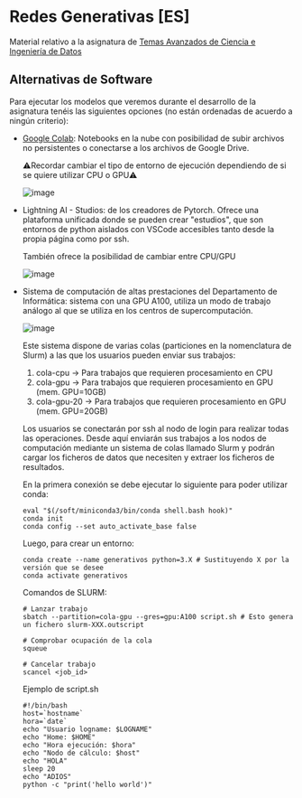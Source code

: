# Redes Generativas [ES]

Material relativo a la asignatura de [Temas Avanzados de Ciencia e Ingeniería de Datos](https://www.uniovi.es/en/estudia/grados/ingenieria/datos/-/fof/asignatura/GCINGD01-4-008)


## Alternativas de Software
Para ejecutar los modelos que veremos durante el desarrollo de la asignatura tenéis las siguientes opciones (no están ordenadas de acuerdo a ningún criterio):
- [Google Colab](https://colab.research.google.com/): Notebooks en la nube con posibilidad de subir archivos no persistentes o conectarse a los archivos de Google Drive.
  
  ⚠️Recordar cambiar el tipo de entorno de ejecución dependiendo de si se quiere utilizar CPU o GPU⚠️

  ![image](https://github.com/user-attachments/assets/6c24628b-3d31-46fd-b659-440feddbc893)

- Lightning AI - Studios: de los creadores de Pytorch. Ofrece una plataforma unificada donde se pueden crear "estudios", que son entornos de python aislados con VSCode accesibles tanto desde la propia página como por ssh.

  También ofrece la posibilidad de cambiar entre CPU/GPU
  
  ![image](https://github.com/user-attachments/assets/83cdeedb-8c55-4d85-bf62-70df51b5556d)

- Sistema de computación de altas prestaciones del Departamento de Informática: sistema con una GPU A100, utiliza un modo de trabajo análogo al que se utiliza en los centros de supercomputación.

  ![image](https://github.com/user-attachments/assets/660c498e-e252-4150-81d2-d05916d91d32)



  Este sistema dispone de varias colas (particiones en la nomenclatura de Slurm) a las que los usuarios pueden enviar sus trabajos:
  1.	cola-cpu → Para trabajos que requieren procesamiento en CPU
  2.	cola-gpu → Para trabajos que requieren procesamiento en GPU (mem. GPU=10GB)
  3.	cola-gpu-20 → Para trabajos que requieren procesamiento en GPU (mem. GPU=20GB)
 
  Los usuarios se conectarán por ssh al nodo de login para realizar todas las operaciones. Desde aquí enviarán sus trabajos a los nodos de computación mediante un sistema de colas llamado Slurm y podrán cargar los ficheros de datos que necesiten y extraer los ficheros de resultados.


  En la primera conexión se debe ejecutar lo siguiente para poder utilizar conda:

  ```
  eval "$(/soft/miniconda3/bin/conda shell.bash hook)"
  conda init
  conda config --set auto_activate_base false
  ```

  Luego, para crear un entorno:

  ```
  conda create --name generativos python=3.X # Sustituyendo X por la versión que se desee
  conda activate generativos
  ```

  Comandos de SLURM:
  ```
  # Lanzar trabajo
  sbatch --partition=cola-gpu --gres=gpu:A100 script.sh # Esto genera un fichero slurm-XXX.outscript
  
  # Comprobar ocupación de la cola
  squeue
  
  # Cancelar trabajo
  scancel <job_id>
  ```

  Ejemplo de script.sh
  ```
  #!/bin/bash
  host=`hostname`
  hora=`date`
  echo "Usuario logname: $LOGNAME"
  echo "Home: $HOME"
  echo "Hora ejecución: $hora"
  echo "Nodo de cálculo: $host"
  echo "HOLA"
  sleep 20
  echo "ADIOS"
  python -c "print('hello world')"
  ```


